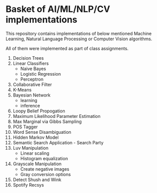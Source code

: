# Basket of AI/ML/NLP/CV implementations


This repository contains implementations of below mentioned Machine Learning,  Natural Language Processing or Computer Vision algorithms.

All of them were implemented as part of class assignments.

1. Decision Trees
2. Linear Classifiers  
    * Naive Bayes  
    * Logistic Regression
    * Perceptron
3. Collaborative Filter
4. K-Means
5. Bayesian Network
    * learning
    * inference
6. Loopy Belief Propogation
7. Maximum Likelihood Parameter Estimation
8. Max Marginal via Gibbs Sampling
8. POS Tagger
9. Word Sense Disambiguation
10. Hidden Markov Model
10. Semantic Search Application - Search Party
11. Luv Manipulation
    * Linear scaling
    * Histogram equalization
12. Grayscale Manipulation    
    * Create negative images
    * Gray conversion options
13. Detect Shush and Wink
14. Spotify Recsys
